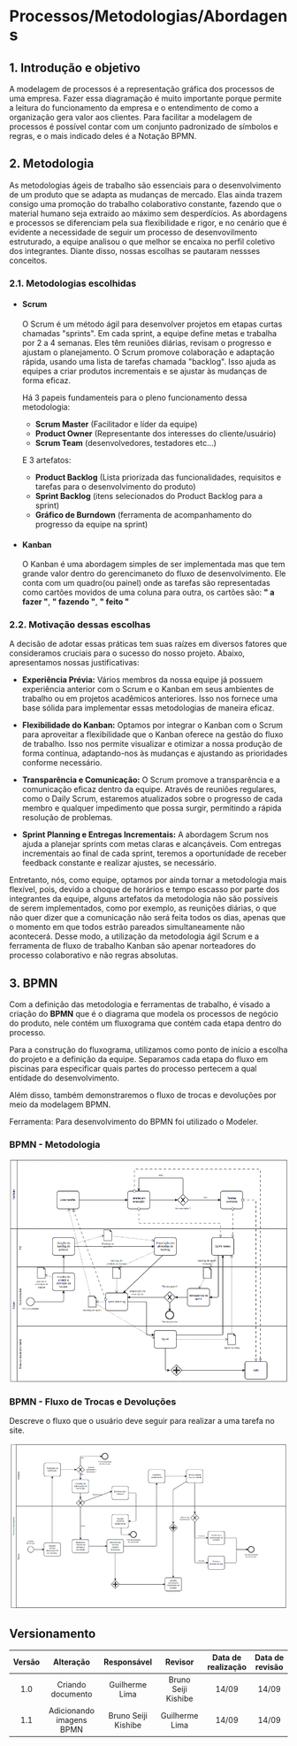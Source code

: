 # Processos/Metodologias/Abordagens

## 1. Introdução e objetivo

A modelagem de processos é a representação gráfica dos processos de uma empresa. Fazer essa diagramação é muito importante porque permite a leitura do funcionamento da empresa e o entendimento de como a organização gera valor aos clientes. Para facilitar a modelagem de processos é possível contar com um conjunto padronizado de símbolos e regras, e o mais indicado deles é a Notação BPMN.

## 2. Metodologia

As metodologias ágeis de trabalho são essenciais para o desenvolvimento de um produto que se adapta as mudanças de mercado. Elas ainda trazem consigo uma promoção do trabalho colaborativo constante, fazendo que o material humano seja extraído ao máximo sem desperdícios. As abordagens e processos se diferenciam pela sua flexibilidade e rigor, e no cenário que é evidente a necessidade de seguir um processo de desenvovilmento estruturado, a equipe analisou o que melhor se encaixa no perfil coletivo dos integrantes. Diante disso, nossas escolhas se pautaram nessses conceitos.

### 2.1. Metodologias escolhidas

- #### Scrum

  O Scrum é um método ágil para desenvolver projetos em etapas curtas chamadas "sprints". Em cada sprint, a equipe define metas e trabalha por 2 a 4 semanas. Eles têm reuniões diárias, revisam o progresso e ajustam o planejamento. O Scrum promove colaboração e adaptação rápida, usando uma lista de tarefas chamada "backlog". Isso ajuda as equipes a criar produtos incrementais e se ajustar às mudanças de forma eficaz.

  Há 3 papeis fundamenteis para o pleno funcionamento dessa metodologia:

  - **Scrum Master** (Facilitador e líder da equipe)
  - **Product Owner** (Representante dos interesses do cliente/usuário)
  - **Scrum Team** (desenvolvedores, testadores etc...)

  E 3 artefatos:

  - **Product Backlog** (Lista priorizada das funcionalidades, requisitos e tarefas para o desenvolvimento do produto)
  - **Sprint Backlog** (itens selecionados do Product Backlog para a sprint)
  - **Gráfico de Burndown** (ferramenta de acompanhamento do progresso da equipe na sprint)

- #### Kanban

  O Kanban é uma abordagem simples de ser implementada mas que tem grande valor dentro do gerencimaneto do fluxo de desenvolvimento. Ele conta com um quadro(ou painel) onde as tarefas são representadas como cartões movidos de uma coluna para outra, os cartões são: **" a fazer "**, **" fazendo "**, **" feito "**

### 2.2. Motivação dessas escolhas

A decisão de adotar essas práticas tem suas raízes em diversos fatores que consideramos cruciais para o sucesso do nosso projeto. Abaixo, apresentamos nossas justificativas:

- **Experiência Prévia:** Vários membros da nossa equipe já possuem experiência anterior com o Scrum e o Kanban em seus ambientes de trabalho ou em projetos acadêmicos anteriores. Isso nos fornece uma base sólida para implementar essas metodologias de maneira eficaz.

- **Flexibilidade do Kanban:** Optamos por integrar o Kanban com o Scrum para aproveitar a flexibilidade que o Kanban oferece na gestão do fluxo de trabalho. Isso nos permite visualizar e otimizar a nossa produção de forma contínua, adaptando-nos às mudanças e ajustando as prioridades conforme necessário.

- **Transparência e Comunicação:** O Scrum promove a transparência e a comunicação eficaz dentro da equipe. Através de reuniões regulares, como o Daily Scrum, estaremos atualizados sobre o progresso de cada membro e qualquer impedimento que possa surgir, permitindo a rápida resolução de problemas.

- **Sprint Planning e Entregas Incrementais:** A abordagem Scrum nos ajuda a planejar sprints com metas claras e alcançáveis. Com entregas incrementais ao final de cada sprint, teremos a oportunidade de receber feedback constante e realizar ajustes, se necessário.

Entretanto, nós, como equipe, optamos por ainda tornar a metodologia mais flexível, pois, devido a choque de horários e tempo escasso por parte dos integrantes da equipe, alguns artefatos da metodologia não são possíveis de serem implementados, como por exemplo, as reunições diárias, o que não quer dizer que a comunicação não será feita todos os dias, apenas que o momento em que todos estrão pareados simultaneamente não acontecerá. Desse modo, a utilização da metodologia ágil Scrum e a ferramenta de fluxo de trabalho Kanban são apenar norteadores do processo colaborativo e não regras absolutas.

## 3. BPMN

Com a definição das metodologia e ferramentas de trabalho, é visado a criação do **BPMN** que é o diagrama que modela os processos de negócio do produto, nele contém um fluxograma que contém cada etapa dentro do processo.

Para a construção do fluxograma, utilizamos como ponto de início a escolha do projeto e a definição da equipe. Separamos cada etapa do fluxo em piscinas para especificar quais partes do processo pertecem a qual entidade do desenvolvimento.

Além disso, também demonstraremos o fluxo de trocas e devoluções por meio da modelagem BPMN.

Ferramenta:
Para desenvolvimento do BPMN foi utilizado o Modeler.

### BPMN - Metodologia

![BPMN metodologia](../Assets/bpmn_metodologia.png)

### BPMN - Fluxo de Trocas e Devoluções

Descreve o fluxo que o usuário deve seguir para realizar a uma tarefa no site.

![BPMN Troca e Devoluções](../Assets/bpmn_americanas.png)

## Versionamento

| Versão |     Alteração     |  Responsável  | Revisor | Data de realização | Data de revisão |
| :----: | :---------------: | :-----------: | :-----: | :---: | :---: |
|  1.0   | Criando documento | Guilherme Lima | Bruno Seiji Kishibe | 14/09 | 14/09
|  1.1   | Adicionando imagens BPMN | Bruno Seiji Kishibe | Guilherme Lima | 14/09 | 14/09
